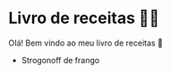 # Livro de receitas :man_cook:

OIá! Bem vindo ao meu livro de receitas :wave:

- Strogonoff de frango